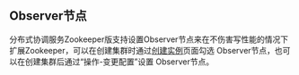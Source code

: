 ## Observer节点
分布式协调服务Zookeeper版支持设置Observer节点来在不伤害写性能的情况下扩展Zookeeper，可以在创建集群时通过[创建实例](https://zk-console.jdcloud.com/create?regionId=cn-north-1)页面勾选 Observer节点，也可以在创建集群后通过“操作-变更配置”设置 Observer节点。</br>

